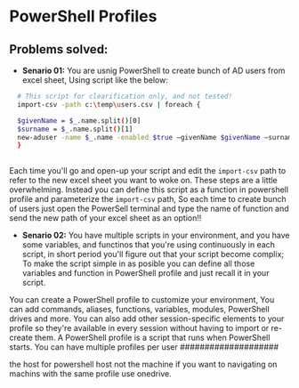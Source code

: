 # PowerShell Profiles


## Problems solved:

  - **Senario 01:** You are usnig PowerShell to create bunch of AD users from excel sheet, Using script like the below:

  ```bash
    # This script for clearification only, and not tested! 
    ​import-csv -path c:\temp\users.csv | foreach {

    $givenName = $_.name.split()[0] 
    $surname = $_.name.split()[1]
    new-aduser -name $_.name -enabled $true –givenName $givenName –surname $surname -accountpassword (convertto-securestring $_.password -asplaintext -force) -changepasswordatlogon $true -samaccountname $_.samaccountname –userprincipalname ($_.samaccountname+”@ad.contoso.com”) -city $_.city -department $_.department
    }
    
  ``` 
  
  Each time you'll go and open-up your script and edit the ```import-csv``` path to refer to the new excel sheet you want to woke on. These steps are a little overwhelming. Instead you can define this script as a function in powershell profile and parameterize the ```import-csv``` path, So each time to create bunch of users just open the PowerSell terminal and type the name of function and send the new path of your excel sheet as an option!!


  - **Senario 02:** You have multiple scripts in your environment, and you have some variables, and functinos that you're using continuously in each script, in short period you'll figure out that your script become complix; To make the script simple in as posible you can define all those variables and function in PowerShell profile and just recall it in your script.



You can create a PowerShell profile to customize your environment, You can add commands, aliases, functions, variables, modules, PowerShell drives and more. You can also add other session-specific elements to your profile so they're available in every session without having to import or re-create them. A PowerShell profile is a script that runs when PowerShell starts. You can have multiple profiles per user ####################

the host for powershell host not the machine if you want to navigating on machins with the same profile use onedrive.